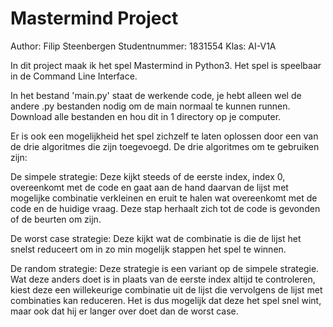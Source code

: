 # Mastermind Project

Author: Filip Steenbergen
Studentnummer: 1831554
Klas: AI-V1A

In dit project maak ik het spel Mastermind in Python3. Het spel is speelbaar in de Command Line Interface. 

In het bestand 'main.py' staat de werkende code, je hebt alleen wel de andere .py bestanden nodig om de main normaal te kunnen runnen. 
Download alle bestanden en hou dit in 1 directory op je computer. 

Er is ook een mogelijkheid het spel zichzelf te laten oplossen door een van de drie algoritmes die zijn toegevoegd.
De drie algoritmes om te gebruiken zijn:

De simpele strategie: Deze kijkt steeds of de eerste index, index 0, overeenkomt met de code en gaat aan de hand daarvan de lijst met mogelijke combinatie verkleinen en eruit te halen wat overeenkomt met de code en de huidige vraag. Deze stap herhaalt zich tot de code is gevonden of de beurten om zijn. 

De worst case strategie: Deze kijkt wat de combinatie is die de lijst het snelst reduceert om in zo min mogelijk stappen het spel te winnen. 

De random strategie: Deze strategie is een variant op de simpele strategie. Wat deze anders doet is in plaats van de eerste index altijd te controleren, kiest deze een willekeurige combinatie uit de lijst die vervolgens de lijst met combinaties kan reduceren. Het is dus mogelijk dat deze het spel snel wint, maar ook dat hij er langer over doet dan de worst case. 

